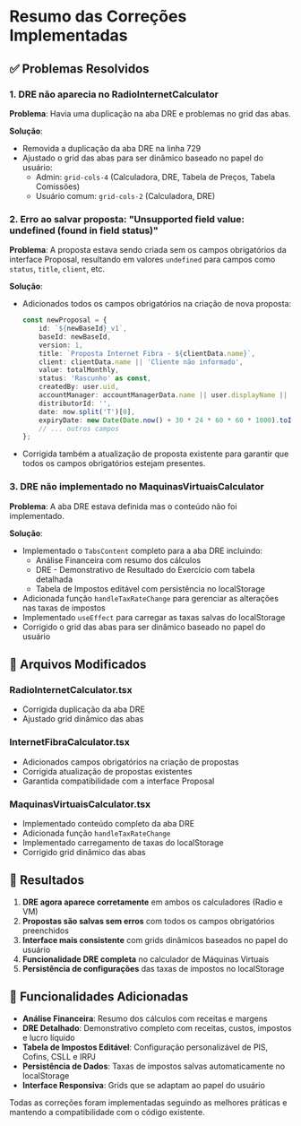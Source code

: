 # Resumo das Correções Implementadas

## ✅ Problemas Resolvidos

### 1. DRE não aparecia no RadioInternetCalculator
**Problema**: Havia uma duplicação na aba DRE e problemas no grid das abas.

**Solução**:
- Removida a duplicação da aba DRE na linha 729
- Ajustado o grid das abas para ser dinâmico baseado no papel do usuário:
  - Admin: `grid-cols-4` (Calculadora, DRE, Tabela de Preços, Tabela Comissões)
  - Usuário comum: `grid-cols-2` (Calculadora, DRE)

### 2. Erro ao salvar proposta: "Unsupported field value: undefined (found in field status)"
**Problema**: A proposta estava sendo criada sem os campos obrigatórios da interface Proposal, resultando em valores `undefined` para campos como `status`, `title`, `client`, etc.

**Solução**:
- Adicionados todos os campos obrigatórios na criação de nova proposta:
  ```typescript
  const newProposal = {
      id: `${newBaseId}_v1`,
      baseId: newBaseId,
      version: 1,
      title: `Proposta Internet Fibra - ${clientData.name}`,
      client: clientData.name || 'Cliente não informado',
      value: totalMonthly,
      status: 'Rascunho' as const,
      createdBy: user.uid,
      accountManager: accountManagerData.name || user.displayName || user.email || 'Não informado',
      distributorId: '',
      date: now.split('T')[0],
      expiryDate: new Date(Date.now() + 30 * 24 * 60 * 60 * 1000).toISOString().split('T')[0],
      // ... outros campos
  };
  ```

- Corrigida também a atualização de proposta existente para garantir que todos os campos obrigatórios estejam presentes.

### 3. DRE não implementado no MaquinasVirtuaisCalculator
**Problema**: A aba DRE estava definida mas o conteúdo não foi implementado.

**Solução**:
- Implementado o `TabsContent` completo para a aba DRE incluindo:
  - Análise Financeira com resumo dos cálculos
  - DRE - Demonstrativo de Resultado do Exercício com tabela detalhada
  - Tabela de Impostos editável com persistência no localStorage
- Adicionada função `handleTaxRateChange` para gerenciar as alterações nas taxas de impostos
- Implementado `useEffect` para carregar as taxas salvas do localStorage
- Corrigido o grid das abas para ser dinâmico baseado no papel do usuário

## 📁 Arquivos Modificados

### RadioInternetCalculator.tsx
- Corrigida duplicação da aba DRE
- Ajustado grid dinâmico das abas

### InternetFibraCalculator.tsx
- Adicionados campos obrigatórios na criação de propostas
- Corrigida atualização de propostas existentes
- Garantida compatibilidade com a interface Proposal

### MaquinasVirtuaisCalculator.tsx
- Implementado conteúdo completo da aba DRE
- Adicionada função `handleTaxRateChange`
- Implementado carregamento de taxas do localStorage
- Corrigido grid dinâmico das abas

## 🎯 Resultados

1. **DRE agora aparece corretamente** em ambos os calculadores (Radio e VM)
2. **Propostas são salvas sem erros** com todos os campos obrigatórios preenchidos
3. **Interface mais consistente** com grids dinâmicos baseados no papel do usuário
4. **Funcionalidade DRE completa** no calculador de Máquinas Virtuais
5. **Persistência de configurações** das taxas de impostos no localStorage

## 🔧 Funcionalidades Adicionadas

- **Análise Financeira**: Resumo dos cálculos com receitas e margens
- **DRE Detalhado**: Demonstrativo completo com receitas, custos, impostos e lucro líquido
- **Tabela de Impostos Editável**: Configuração personalizável de PIS, Cofins, CSLL e IRPJ
- **Persistência de Dados**: Taxas de impostos salvas automaticamente no localStorage
- **Interface Responsiva**: Grids que se adaptam ao papel do usuário

Todas as correções foram implementadas seguindo as melhores práticas e mantendo a compatibilidade com o código existente.